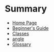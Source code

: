 # Summary

* [Home Page]()
* [Beginner's Guide](beginner/)
* [Classes](classes/)
 * [angle](classes/angle/)
* [Glossary](GLOSSARY.md)

